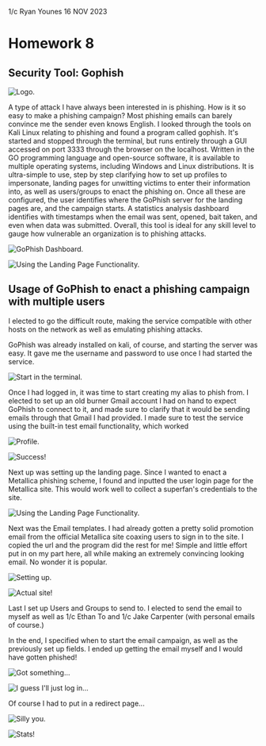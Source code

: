 1/c Ryan Younes
16 NOV 2023

# Homework 8

## Security Tool: Gophish

![Logo.](gophish.png)

A type of attack I have always been interested in is phishing. How is it so easy to make a phishing campaign? Most phishing emails can barely convince me the sender even knows English. I looked through the tools on Kali Linux relating to phishing and found a program called gophish. It's started and stopped through the terminal, but runs entirely through a GUI accessed on port 3333 through the browser on the localhost. Written in the GO programming language and open-source software, it is available to multiple operating systems, including Windows and Linux distributions. It is ultra-simple to use, step by step clarifying how to set up profiles to impersonate, landing pages for unwitting victims to enter their information into, as well as users/groups to enact the phishing on. Once all these are configured, the user identifies where the GoPhish server for the landing pages are, and the campaign starts. A statistics analysis dashboard identifies with timestamps when the email was sent, opened, bait taken, and even when data was submitted. Overall, this tool is ideal for any skill level to gauge how vulnerable an organization is to phishing attacks.

![GoPhish Dashboard.](Dashboard.png)

![Using the Landing Page Functionality.](LandingPage.png)


## Usage of GoPhish to enact a phishing campaign with multiple users

I elected to go the difficult route, making the service compatible with other hosts on the network as well as emulating phishing attacks.

GoPhish was already installed on kali, of course, and starting the server was easy. It gave me the username and password to use once I had started the service.

![Start in the terminal.](StartGoPhish.png)

Once I had logged in, it was time to start creating my alias to phish from. I elected to set up an old burner Gmail account I had on hand to expect GoPhish to connect to it, and made sure to clarify that it would be sending emails through that Gmail I had provided. I made sure to test the service using the built-in test email functionality, which worked

![Profile.](SendingProfile.png)

![Success!](SuccessfulProfileScan.png)

Next up was setting up the landing page. Since I wanted to enact a Metallica phishing scheme, I found and inputted the user login page for the Metallica site. This would work well to collect a superfan's credentials to the site.

![Using the Landing Page Functionality.](LandingPage.png)

Next was the Email templates. I had already gotten a pretty solid promotion email from the official Metallica site coaxing users to sign in to the site. I copied the url and the program did the rest for me! Simple and little effort put in on my part here, all while making an extremely convincing looking email. No wonder it is popular.

![Setting up.](SendingProfile.png)

![Actual site!](EmailSuccess!.png)

Last I set up Users and Groups to send to. I elected to send the email to myself as well as 1/c Ethan To and 1/c Jake Carpenter (with personal emails of course.)

In the end, I specified when to start the email campaign, as well as the previously set up fields. I ended up getting the email myself and I would have gotten phished!

![Got something...](EmailReceieved.png)

![I guess I'll just log in...](LandingPageAction.png)

Of course I had to put in a redirect page...

![Silly you.](RedirectPageWorked.png)

![Stats!](Dashboard.png)

